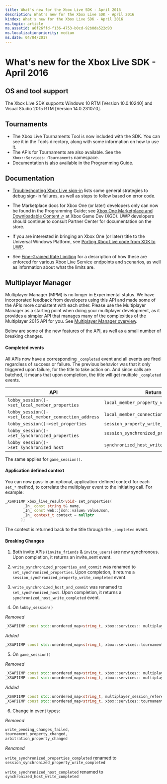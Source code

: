 ```yaml
---
title: What's new for the Xbox Live SDK - April 2016
description: What's new for the Xbox Live SDK - April 2016
kindex: What's new for the Xbox Live SDK - April 2016
ms.topic: article
ms.assetid: a6f26ffd-f136-4753-b0cd-92b0da522d93
ms.localizationpriority: medium
ms.date: 04/04/2017
---
```


# What's new for the Xbox Live SDK - April 2016


## OS and tool support

The Xbox Live SDK supports Windows 10 RTM [Version 10.0.10240] and Visual Studio 2015 RTM [Version 14.0.23107.0].


## Tournaments

- The Xbox Live Tournaments Tool is now included with the SDK.  You can see it in the Tools directory, along with some information on how to use it.
- The APIs for Tournaments are also available.  See the `Xbox::Services::Tournaments` namespace.
- Documentation is also available in the Programming Guide.


## Documentation

- [Troubleshooting Xbox Live sign-in](../../../../features/identity/auth/live-troubleshooting-sign-in.md) lists some general strategies to debug sign-in failures, as well as steps to follow based on error code.

- The Marketplace docs for Xbox One (or later) developers only can now be found in the Programming Guide; see <a href="https://developer.microsoft.com/games/xbox/docs/xboxlive/xbox-live-partners/xbox-marketplace/marketplace-and-downloadable-content" target="_blank">Xbox One Marketplace and Downloadable Content &#11008;</a> at Xbox Game Dev (XGD).  UWP developers should continue to consult Partner Center for documentation on the store.

- If you are interested in bringing an Xbox One (or later) title to the Universal Windows Platform, see [Porting Xbox Live code from XDK to UWP](../../../../test-release/services/live-port-xbl-code-from-xdk-to-uwp.md).

- See [Fine-Grained Rate Limiting](../../../../test-release/services/best-practices/live-fine-grained-rate-limiting.md) for a description of how these are enforced for various Xbox Live Service endpoints and scenarios, as well as information about what the limits are.


## Multiplayer Manager

Multiplayer Manager (MPM) is no longer in Experimental status.  We have incorporated feedback from developers using this API and made some of the APIs more consistent with each other.
Please use the Multiplayer Manager as a starting point when doing your multiplayer development, as it provides a simpler API that manages many of the complexities of the Multiplayer 2015 API for you.
See [Multiplayer Manager overview](../../../../features/multiplayer/mpm/live-multiplayer-manager-overview.md).

Below are some of the new features of the API, as well as a small number of breaking changes.


#### Completed events

All APIs now have a corresponding ```_completed``` event and all events are fired regardless of success or failure. The previous behavior was that it only triggered upon failure, for the title to take action on. And since calls are batched, it means that upon completion, the title will get multiple ```_completed``` events.

| API | Returned Event |
|-----|----------------|
| ```lobby_session()->set_local_member_properties``` |  ```local_member_property_write_completed ```
| ```lobby_session()->set_local_member_connection_address``` | ```local_member_connection_address_write_completed``` |
| ```lobby_session()->set_properties``` | ```session_property_write_completed``` |
| ```lobby_session()->set_synchronized_properties``` | ```session_synchronized_property_write_completed``` |
| ```lobby_session()->set_synchronized_host``` | ```synchronized_host_write_completed``` |

The same applies for ```game_session()```.


#### Application defined context

You can now pass-in an optional, application-defined context for each `set_*` method, to correlate the multiplayer event to the initiating call.
For example:

```cpp
_XSAPIIMP xbox_live_result<void> set_properties(
        _In_ const string_t& name,
        _In_ const web::json::value& valueJson,
        _In_ context_t context = nullptr
       );
```

The context is returned back to the title through the ```_completed``` event.


#### Breaking Changes

1.    Both invite APIs (```invite_friends``` & ```invite_users```) are now synchronous. Upon completion, it returns an invite_sent event.

2.    ```write_synchronized_properties_and_commit``` was renamed to ```set_synchronized_properties```. Upon completion, it returns a ```session_synchronized_property_write_completed``` event.

3.    ```write_synchronized_host_and_commit``` was renamed to ```set_synchronized_host```. Upon completion, it returns a ```synchronized_host_write_completed``` event.

4.    On ```lobby_session()```

  *Removed*

```cpp
_XSAPIIMP const std::unordered_map<string_t, xbox::services:: multiplayer::multiplayer_session_tournaments_server& tournaments_server() const;
```

  *Added*

```cpp
_XSAPIIMP const std::unordered_map<string_t, xbox::services::tournaments::tournament_team_result>& tournament_team_results() const;
```

5.    On ```game_session()```

  *Removed*

```cpp
_XSAPIIMP const std::unordered_map<string_t, xbox::services:: multiplayer::multiplayer_session_tournaments_server& tournaments_server() const;
_XSAPIIMP const std::unordered_map<string_t, xbox::services:: multiplayer::multiplayer_session_arbitration_server& arbitration_server() const;
```
  *Added*

```cpp
_XSAPIIMP const std::unordered_map<string_t, multiplayer_session_reference>& tournament_teams() const;
_XSAPIIMP const std::unordered_map<string_t, xbox::services::tournaments::tournament_team_result>& tournament_team_results() const;
```

6.    Change in event types:

  *Removed*

```cpp
write_pending_changes_failed,
tournament_property_changed,
arbitration_property_changed
```

  *Renamed*

  ```write_synchronized_properties_completed``` renamed to ```session_synchronized_property_write_completed```

  ```write_synchronized_host_completed``` renamed to ```synchronized_host_write_completed```
